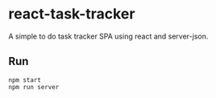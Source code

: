 # react-task-tracker
A simple to do task tracker SPA using react and server-json.

## Run
```
npm start
npm run server
```
